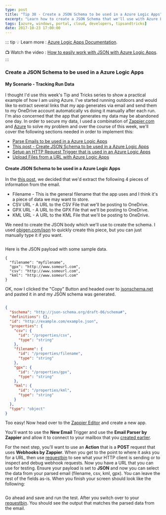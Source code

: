 ```yaml
---
type: post
title: "Tip 38 - Create a JSON Schema to be used in a Azure Logic Apps"
excerpt: "Learn how to create a JSON Schema that we'll use with Azure Logic Apps"
tags: [azure, windows, portal, cloud, developers, tipsandtricks]
date: 2017-10-23 17:00:00
---
```


::: tip
:bulb: Learn more : [Azure Logic Apps Documentation](https://docs.microsoft.com/azure/logic-apps/?WT.mc_id=docs-azuredevtips-azureappsdev).

:tv: Watch the video : [How to easily work with JSON with Azure Logic Apps](https://www.youtube.com/watch?v=mhCxxCXIkrU&list=PLLasX02E8BPCNCK8Thcxu-Y-XcBUbhFWC&index=31?WT.mc_id=youtube-azuredevtips-azureappsdev).
:::

### Create a JSON Schema to be used in a Azure Logic Apps

#### My Scenario - Tracking Run Data

I thought I'd use this week's Tip and Tricks series to show a practical example of how I am using Azure. I've started running outdoors and would like to extract several links that my app generates via email and send them to my OneDrive account automatically vs doing it manually after each run. I'm also concerned that the app that generates my data may be abandoned one day. In order to secure my data, I used a combination of [Zappier.com](http://www.zapier.com) and [Azure](http://www.azure.com) to solve my problem and over the course of this week, we'll cover the following sections needed in order to implement this: 

* [Parse Emails to be used in a Azure Logic Apps](https://microsoft.github.io/AzureTipsAndTricks/blog/tip37.html)
* [This post - Create JSON Schema to be used in a Azure Logic Apps](https://microsoft.github.io/AzureTipsAndTricks/blog/tip38.html)
* [Setup an HTTP Request Trigger that is used in an Azure Logic Apps](https://microsoft.github.io/AzureTipsAndTricks/blog/tip39.html)
* [Upload Files from a URL with Azure Logic Apps](https://microsoft.github.io/AzureTipsAndTricks/blog/tip40.html)


#### Create JSON Schema to be used in a Azure Logic Apps

In the [this post](https://microsoft.github.io/AzureTipsAndTricks/blog/tip37.html), we decided that we'd extract the following 4 pieces of information from the email. 

* Filename - This is the general filename that the app uses and I think it's a piece of data we may want to store. 
* CSV URL - A URL to the CSV File that we'll be posting to OneDrive. 
* GPX URL - A URL to the GPX File that we'll be posting to OneDrive. 
* KML URL - A URL to the KML File that we'll be posting to OneDrive. 

We need to create the JSON body which we'll use to create the schema. I used [objgen.com/json](http://www.objgen.com/json) to quickly create this piece, but you can just manually type it if you want. 

<img :src="$withBase('/files/schemablog1.gif')">

Here is the JSON payload with some sample data. 

```
{
  "filename": "myfilename",
  "gpx": "http://www.someurl.com",
  "csv": "http://www.someurl.com",
  "kml": "http://www.someurl.com"
}
```

OK, now I clicked the "Copy" Button and headed over to [jsonschema.net](https://jsonschema.net/#/editor) and pasted it in and my JSON schema was generated. 

<img :src="$withBase('/files/jsonschema2.png')">

```json
{
  "$schema": "http://json-schema.org/draft-06/schema#", 
  "definitions": {}, 
  "id": "http://example.com/example.json", 
  "properties": {
    "csv": {
      "id": "/properties/csv", 
      "type": "string"
    }, 
    "filename": {
      "id": "/properties/filename", 
      "type": "string"
    }, 
    "gpx": {
      "id": "/properties/gpx", 
      "type": "string"
    }, 
    "kml": {
      "id": "/properties/kml", 
      "type": "string"
    }
  }, 
  "type": "object"
}
```

Too easy! Now head over to the [Zappier Editor](https://zapier.com/app/editor) and create a new app.

You'll want to use the **New Email** Trigger and use the **Email Parser by Zappier** and allow it to connect to your mailbox that you [created earlier](https://microsoft.github.io/AzureTipsAndTricks/blog/tip37.html).  

For the next step, you'll want to use an **Action** that is a **POST** request that uses **Webhooks by Zappier**. When you get to the point to where it asks you for a URL, then use [requestbin](https://requestbin.com/) to see what your HTTP client is sending or to inspect and debug webhook requests. Now you have a URL that you can use for testing. Ensure your payload is set to **JSON** and now you can select the data from your parsed email (filename, csv, kml, gpx). You can leave the rest of the fields as-is. When you finish your screen should look like the following: 

<img :src="$withBase('/files/schemablog3.png')">

Go ahead and save and run the test. After you switch over to your [requestbin](https://requestbin.com/). You should see the output that matches the parsed data from the email. 

<img :src="$withBase('/files/schemablog4.png')">
